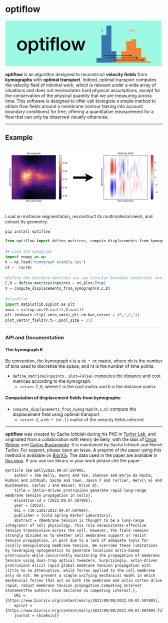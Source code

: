 # optiflow
<img src="Images/optiflow_logo.png" alt="drawing" width="500"/>

**optiflow** is an algorithm designed to reconstruct **velocity fields** from **kymographs** with **optimal transport**. Indeed, optimal transport computes the velocity field of minimal work, which is relevant under a wide array of situations and does not necessitates hard physical assumptions, except for the conservation of the physical quantity that we are measuring across time.
This software is designed to offer cell biologists a simple method to obtain flow fields around a membrane contour (taking into account boundary conditions) for free, offering a quantitative measurement for a flow that can only be observed visually otherwise.


---
## Example
<img src="Images/optiflow_example.png" alt="drawing" width="500"/>


Load an instance segmentation, reconstruct its multimaterial mesh, and extract its geometry:

```shell
pip install optiflow`

```

```py
from optiflow import define_matrices, compute_displacements_from_kymograph,plot_vector_field

## Load the kymograph
import numpy as np 
K = np.load("Kymograph_example.npy")
nt =  len(K)

#Define the distance matrices (we use circular boundary condition) and compute the displacements
C,D = define_matrices(npoints = nt,plot=True)
V = compute_displacements_from_kymograph(K,C,D)

#Visualize 
import matplotlib.pyplot as plt
vmin = min(np.abs(V.min()),V.max())
plt.imshow(V.clip(-vmin,vmin),plt.cm.bwr,extent = (0,1,0,1))
plot_vector_field(V,t=7,pool_size = 25)

```
---

### API and Documentation

#### The kymograph K 
By convention, the kymograph `K` is a `nb * nt` matrix, where nb is the number of bins used to discretize the space, and nt is the number of time points. 


- `define_matrices(npoints, plot=False)` computes the distance and cost matrices according to the kymograph. 
    - `return C,D`, where `C` is the cost matrix and `D` is the distance matrix


#### Computation of displacement fields from kymographs
- `compute_displacements_from_kymograph(K,C,D)` compute the displacement field using optimal transport
	- `return V`, a `nb * (nt-1)` matrix of the velocity fields inferred. 

---

**optiflow** was created by Sacha Ichbiah during his PhD in [Turlier Lab](https://www.turlierlab.com), and originated from a collaboration with Henry de Belly, with the labs of [Orion Weiner](https://weinerlab.com) and [Carlos Bustamante](https://bustamante.berkeley.edu). It is maintained by Sacha Ichbiah and Hervé Turlier. For support, please open an issue.
A preprint of the paper using this method is available on [BiorXiv](https://www.biorxiv.org/content/10.1101/2022.09.07.507005v1). The data used in the paper are available in [this repo](https://github.com/VirtualEmbryo/membrane-cortex-tension). If you use our library in your work please cite the paper : 

```
@article {De Belly2022.09.07.507005,
	author = {De Belly, Henry and Yan, Shannon and Borja da Rocha, Hudson and Ichbiah, Sacha and Town, Jason P and Turlier, Herv{\'e} and Bustamante, Carlos J and Weiner, Orion D},
	title = {Actin-driven protrusions generate rapid long-range membrane tension propagation in cells},
	elocation-id = {2022.09.07.507005},
	year = {2022},
	doi = {10.1101/2022.09.07.507005},
	publisher = {Cold Spring Harbor Laboratory},
	abstract = {Membrane tension is thought to be a long-range integrator of cell physiology. This role necessitates effective tension transmission across the cell. However, the field remains strongly divided as to whether cell membranes support or resist tension propagation, in part due to a lack of adequate tools for locally manipulating membrane tension. We overcome these limitations by leveraging optogenetics to generate localized actin-based protrusions while concurrently monitoring the propagation of membrane tension using dual-trap optical tweezers. Surprisingly, actin-driven protrusions elicit rapid global membrane tension propagation with little to no attenuation, while forces applied to the cell membrane only do not. We present a simple unifying mechanical model in which mechanical forces that act on both the membrane and actin cortex drive rapid, robust membrane tension propagation.Competing Interest StatementThe authors have declared no competing interest.},
	URL = {https://www.biorxiv.org/content/early/2022/09/08/2022.09.07.507005},
	eprint = {https://www.biorxiv.org/content/early/2022/09/08/2022.09.07.507005.full.pdf},
	journal = {bioRxiv}}


